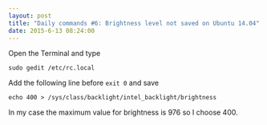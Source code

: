 ```yaml
---
layout: post
title: "Daily commands #6: Brightness level not saved on Ubuntu 14.04"
date: 2015-6-13 08:24:00
---
```


Open the Terminal and type

````
sudo gedit /etc/rc.local
````

Add the following line before `exit 0` and save

````
echo 400 > /sys/class/backlight/intel_backlight/brightness
````

In my case the maximum value for brightness is 976 so I choose 400.